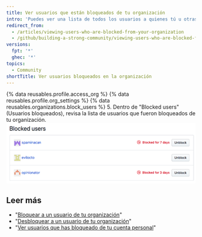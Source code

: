 ```yaml
---
title: Ver usuarios que están bloqueados de tu organización
intro: 'Puedes ver una lista de todos los usuarios a quienes tú u otras personas han bloqueado de tu organización. Si un usuario fue bloqueado durante una cantidad de tiempo específica, puedes ver la cantidad de tiempo durante la cual fue bloqueado.'
redirect_from:
  - /articles/viewing-users-who-are-blocked-from-your-organization
  - /github/building-a-strong-community/viewing-users-who-are-blocked-from-your-organization
versions:
  fpt: '*'
  ghec: '*'
topics:
  - Community
shortTitle: Ver usuarios bloqueados en la organización
---
```



{% data reusables.profile.access_org %}
{% data reusables.profile.org_settings %}
{% data reusables.organizations.block_users %}
5. Dentro de "Blocked users" (Usuarios bloqueados), revisa la lista de usuarios que fueron bloqueados de tu organización. ![Lista de usuarios bloqueados](/assets/images/help/settings/list-of-blocked-users-for-org.png)

## Leer más

- "[Bloquear a un usuario de tu organización](/communities/maintaining-your-safety-on-github/blocking-a-user-from-your-organization)"
- "[Desbloquear a un usuario de tu organización](/communities/maintaining-your-safety-on-github/unblocking-a-user-from-your-organization)"
- "[Ver usuarios que has bloqueado de tu cuenta personal](/articles/viewing-users-you-ve-blocked-from-your-personal-account)"
